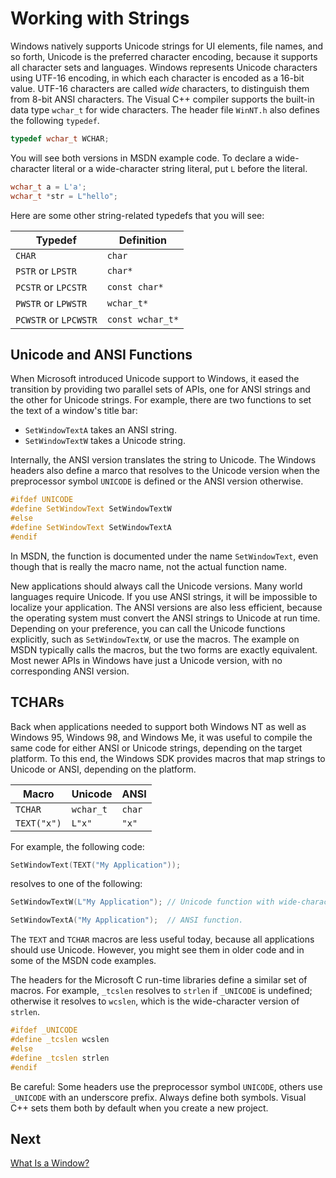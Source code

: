 <!-- https://docs.microsoft.com/en-us/windows/win32/learnwin32/working-with-strings -->
# Working with Strings

Windows natively supports Unicode strings for UI elements, file names, and so forth, Unicode is the preferred character encoding, because it supports all character sets and languages. Windows represents Unicode characters using UTF-16 encoding, in which each character is encoded as a 16-bit value. UTF-16 characters are called _wide_ characters, to distinguish them from 8-bit ANSI characters. The Visual C++ compiler supports the built-in data type `wchar_t` for wide characters. The header file `WinNT.h` also defines the following `typedef`.

```cpp
typedef wchar_t WCHAR;
```

You will see both versions in MSDN example code. To declare a wide-character literal or a wide-character string literal, put `L` before the literal.

```cpp
wchar_t a = L'a';
wchar_t *str = L"hello";
```

Here are some other string-related typedefs that you will see:

| Typedef | Definition |
|---------|------------|
| `CHAR` | `char` |
| `PSTR` or `LPSTR` | `char*` |
| `PCSTR` or `LPCSTR` | `const char*` |
| `PWSTR` or `LPWSTR` | `wchar_t*` |
| `PCWSTR` or `LPCWSTR` | `const wchar_t*` |

## Unicode and ANSI Functions

When Microsoft introduced Unicode support to Windows, it eased the transition by providing two parallel sets of APIs, one for ANSI strings and the other for Unicode strings. For example, there are two functions to set the text of a window's title bar:

- `SetWindowTextA` takes an ANSI string.
- `SetWindowTextW` takes a Unicode string.

Internally, the ANSI version translates the string to Unicode. The Windows headers also define a marco that resolves to the Unicode version when the preprocessor symbol `UNICODE` is defined or the ANSI version otherwise.

```cpp
#ifdef UNICODE
#define SetWindowText SetWindowTextW
#else
#define SetWindowText SetWindowTextA
#endif
```

In MSDN, the function is documented under the name `SetWindowText`, even though that is really the macro name, not the actual function name.

New applications should always call the Unicode versions. Many world languages require Unicode. If you use ANSI strings, it will be impossible to localize your application. The ANSI versions are also less efficient, because the operating system must convert the ANSI strings to Unicode at run time. Depending on your preference, you can call the Unicode functions explicitly, such as `SetWindowTextW`, or use the macros. The example on MSDN typically calls the macros, but the two forms are exactly equivalent. Most newer APIs in Windows have just a Unicode version, with no corresponding ANSI version.

## TCHARs

Back when applications needed to support both Windows NT as well as Windows 95, Windows 98, and Windows Me, it was useful to compile the same code for either ANSI or Unicode strings, depending on the target platform. To this end, the Windows SDK provides macros that map strings to Unicode or ANSI, depending on the platform.

| Macro | Unicode | ANSI |
|-------|---------|------|
| `TCHAR` | `wchar_t` | `char` |
| `TEXT("x")` | `L"x"` | `"x"` |

For example, the following code:

```cpp
SetWindowText(TEXT("My Application"));
```

resolves to one of the following:

```cpp
SetWindowTextW(L"My Application"); // Unicode function with wide-character string.

SetWindowTextA("My Application");  // ANSI function.
```

The `TEXT` and `TCHAR` macros are less useful today, because all applications should use Unicode. However, you might see them in older code and in some of the MSDN code examples.

The headers for the Microsoft C run-time libraries define a similar set of macros. For example, `_tcslen` resolves to `strlen` if `_UNICODE` is undefined; otherwise it resolves to `wcslen`, which is the wide-character version of `strlen`.

```cpp
#ifdef _UNICODE
#define _tcslen wcslen
#else
#define _tcslen strlen
#endif
```

Be careful: Some headers use the preprocessor symbol `UNICODE`, others use `_UNICODE` with an underscore prefix. Always define both symbols. Visual C++ sets them both by default when you create a new project.

## Next

[What Is a Window?](./what-is-a-window.md)
